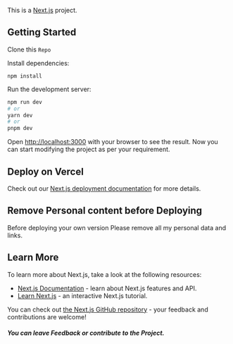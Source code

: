 This is a [Next.js](https://nextjs.org/) project.

## Getting Started

Clone this `Repo`

Install dependencies:

`npm install`


Run the development server:

```bash
npm run dev
# or
yarn dev
# or
pnpm dev
```

Open [http://localhost:3000](http://localhost:3000) with your browser to see the result.
 Now you can start modifying the project as per your requirement.

## Deploy on Vercel

Check out our [Next.js deployment documentation](https://nextjs.org/docs/deployment) for more details.

## Remove Personal content before Deploying
Before deploying your own version Please remove all my personal data and links.

## Learn More

To learn more about Next.js, take a look at the following resources:

- [Next.js Documentation](https://nextjs.org/docs) - learn about Next.js features and API.
- [Learn Next.js](https://nextjs.org/learn) - an interactive Next.js tutorial.

You can check out [the Next.js GitHub repository](https://github.com/vercel/next.js/) - your feedback and contributions are welcome!

##### You can leave Feedback or contribute to the Project.